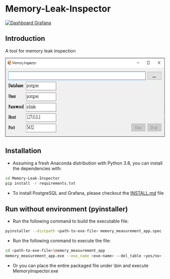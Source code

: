 # Memory-Leak-Inspector

[![Dashboard Grafana](https://img.shields.io/badge/Dashboard-Grafana-fd6600)](http://localhost:3000/?orgId=1)
## Introduction

A tool for memory leak inspection
<p align="center">
<img src="fig/memory leak inspector.png" width = "686" height = "250" alt="memory leak inspector" />
</p>

## Installation

- Assuming a fresh Anaconda distribution with Python 3.8, you can install the dependencies with:

```sh
cd Memory-Leak-Inspector
pip install -r requirements.txt
```

- To install PostgreSQL and Grafana, please checkout the [INSTALL.md](https://github.com/SHRHarry/Memory-Leak-Inspector/blob/main/INSTALL.md) file

## Run without environment (pyinstaller)

- Run the following command to build the executable file:
 ```sh
 pyinstaller --distpath <path-to-exe-file> memory_measurement_app.spec
 ```
 
 - Run the following command to execute the file:
  ```sh
 cd <path-to-exe-file>\memory_measurement_app
 memory_measurement_app.exe --exe_name <exe-name> --del_table <yes/no> --database <DB-name> --user <user> --password <password> --host <host> --port <port>
 ```
 
 - Or you can place the entire packaged file under \bin and execute MemoryInspector.exe